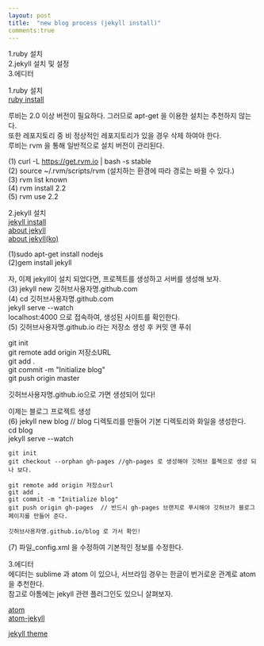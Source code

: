 ```yaml
---
layout: post
title:  "new blog process (jekyll install)"
comments:true
---
```

1.ruby 설치      
2.jekyll 설치 및 설정      
3.에디터         


1.ruby 설치         
[ruby install](http://bigmatch.i-um.net/2013/12/%EB%A9%98%EB%B6%95%EC%97%86%EC%9D%B4-rvm%EA%B3%BC-%EB%A3%A8%EB%B9%84-%EC%84%A4%EC%B9%98%ED%95%98%EA%B8%B0/)  

루비는 2.0 이상 버전이 필요하다. 그러므로 apt-get 을 이용한 설치는 추천하지 않는다.  
또한 레포지토리 중 비 정상적인 레포지토리가 있을 경우 삭제 하여야 한다.  
루비는 rvm 을 통해 일반적으로 설치 버전이 관리된다.  

(1) curl -L https://get.rvm.io | bash -s stable  
(2) source ~/.rvm/scripts/rvm (설치하는 환경에 따라 경로는 바뀔 수 있다.)  
(3) rvm list known  
(4) rvm install 2.2  
(5) rvm use 2.2  

2.jekyll 설치  
[jekyll install](https://nolboo.github.io/blog/2013/10/15/free-blog-with-github-jekyll/)  
[about jekyll](https://jekyllrb.com/)  
[about jekyll(ko)](http://jekyllrb-ko.github.io/)  

(1)sudo apt-get install nodejs  
(2)gem install jekyll  

자, 이제 jekyll이 설치 되었다면, 프로젝트를 생성하고 서버를 생성해 보자.  
(3) jekyll new 깃허브사용자명.github.com  
(4) cd 깃허브사용자명.github.com  
    jekyll serve --watch  
    localhost:4000 으로 접속하여, 생성된 사이트를 확인한다.  
(5) 깃허브사용자명.github.io 라는 저장소 생성 후 커밋 앤 푸쉬  

  git init  
  git remote add origin 저장소URL  
  git add .  
  git commit -m "Initialize blog"  
  git push origin master  

깃허브사용자명.github.io으로 가면 생성되어 있다!  

이제는 블로그 프로젝트 생성  
(6) jekyll new blog // blog 디렉토리를 만들어 기본 디렉토리와 화일을 생성한다.  
    cd blog  
    jekyll serve --watch  

    git init  
    git checkout --orphan gh-pages //gh-pages 로 생성해야 깃허브 플젝으로 생성 되나 보다.  

    git remote add origin 저장소url  
    git add .  
    git commit -m "Initialize blog"  
    git push origin gh-pages  // 반드시 gh-pages 브랜치로 푸시해야 깃허브가 블로그 페이지를 만들어 준다.  

    깃허브사용자명.github.io/blog 로 가서 확인!  

(7) 파일_config.xml 을 수정하여 기본적인 정보를 수정한다.  

3.에디터  
에디터는 sublime 과 atom 이 있으나, 서브라임 경우는 한글이 번거로운 관계로 atom을 추천한다.  
참고로 아톰에는 jekyll 관련 플러그인도 있으니 살펴보자.  

[atom](https://atom.io/)  
[atom-jekyll](https://atom.io/packages/jekyll)  

[jekyll theme](http://jekyllthemes.io/)  
